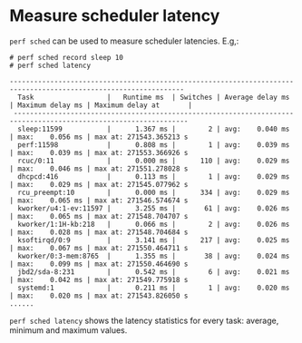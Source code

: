 # Measure scheduler latency

`perf sched` can be used to measure scheduler latencies. E.g,:  

	# perf sched record sleep 10
	# perf sched latency

	-----------------------------------------------------------------------------------------------------------------
	  Task                  |   Runtime ms  | Switches | Average delay ms | Maximum delay ms | Maximum delay at       |
	 -----------------------------------------------------------------------------------------------------------------
	  sleep:11599           |      1.367 ms |        2 | avg:    0.040 ms | max:    0.056 ms | max at: 271543.365213 s
	  perf:11598            |      0.808 ms |        1 | avg:    0.039 ms | max:    0.039 ms | max at: 271553.366926 s
	  rcuc/0:11             |      0.000 ms |      110 | avg:    0.029 ms | max:    0.046 ms | max at: 271551.278028 s
	  dhcpcd:416            |      0.113 ms |        1 | avg:    0.029 ms | max:    0.029 ms | max at: 271545.077962 s
	  rcu_preempt:10        |      0.000 ms |      334 | avg:    0.029 ms | max:    0.065 ms | max at: 271546.574674 s
	  kworker/u4:1-ev:11597 |      3.255 ms |       61 | avg:    0.026 ms | max:    0.065 ms | max at: 271548.704707 s
	  kworker/1:1H-kb:218   |      0.066 ms |        2 | avg:    0.026 ms | max:    0.028 ms | max at: 271548.704684 s
	  ksoftirqd/0:9         |      3.141 ms |      217 | avg:    0.025 ms | max:    0.067 ms | max at: 271550.464711 s
	  kworker/0:3-mem:8765  |      1.355 ms |       38 | avg:    0.024 ms | max:    0.099 ms | max at: 271550.464690 s
	  jbd2/sda-8:231        |      0.542 ms |        6 | avg:    0.021 ms | max:    0.042 ms | max at: 271549.775918 s
	  systemd:1             |      0.211 ms |        1 | avg:    0.020 ms | max:    0.020 ms | max at: 271543.826050 s
	......

`perf sched latency` shows the latency statistics for every task: average, minimum and maximum values.
